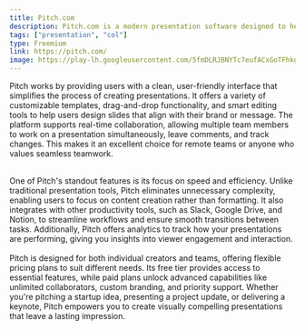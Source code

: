 ```yaml
---
title: Pitch.com
description: Pitch.com is a modern presentation software designed to help teams create, collaborate on, and deliver stunning presentations with ease. It combines intuitive design tools with powerful collaboration features, enabling users to craft professional slides quickly and efficiently. Pitch is ideal for businesses, startups, and individuals looking to streamline their presentation workflow while maintaining a polished and engaging aesthetic.
tags: ["presentation", "col"]
type: Freemium
link: https://pitch.com/
image: https://play-lh.googleusercontent.com/5fmDLRJBNYTc7eufACxGoTFhkgMA_g3Ack9THlc-uNFBCrU8jXOvMP-DfRXZLKFamhk
---
```

Pitch works by providing users with a clean, user-friendly interface that simplifies the process of creating presentations. It offers a variety of customizable templates, drag-and-drop functionality, and smart editing tools to help users design slides that align with their brand or message. The platform supports real-time collaboration, allowing multiple team members to work on a presentation simultaneously, leave comments, and track changes. This makes it an excellent choice for remote teams or anyone who values seamless teamwork.

<br>
One of Pitch's standout features is its focus on speed and efficiency. Unlike traditional presentation tools, Pitch eliminates unnecessary complexity, enabling users to focus on content creation rather than formatting. It also integrates with other productivity tools, such as Slack, Google Drive, and Notion, to streamline workflows and ensure smooth transitions between tasks. Additionally, Pitch offers analytics to track how your presentations are performing, giving you insights into viewer engagement and interaction.

<br>
<br>
Pitch is designed for both individual creators and teams, offering flexible pricing plans to suit different needs. Its free tier provides access to essential features, while paid plans unlock advanced capabilities like unlimited collaborators, custom branding, and priority support. Whether you're pitching a startup idea, presenting a project update, or delivering a keynote, Pitch empowers you to create visually compelling presentations that leave a lasting impression.